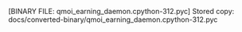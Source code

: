 [BINARY FILE: qmoi_earning_daemon.cpython-312.pyc]
Stored copy: docs/converted-binary/qmoi_earning_daemon.cpython-312.pyc
